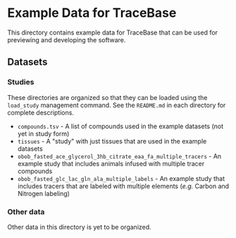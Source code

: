 # Example Data for TraceBase

This directory contains example data for TraceBase that can be used for
previewing and developing the software.

## Datasets

### Studies

These directories are organized so that they can be loaded using the
`load_study` management command. See the `README.md` in each directory for
complete descriptions.

* `compounds.tsv` - A list of compounds used in the example datasets (not yet
  in study form)
* `tissues` - A "study" with just tissues that are used in the example datasets
* `obob_fasted_ace_glycerol_3hb_citrate_eaa_fa_multiple_tracers` - An example
  study that includes animals infused with multiple tracer compounds
* `obob_fasted_glc_lac_gln_ala_multiple_labels` - An example study that
  includes tracers that are labeled with multiple elements (*e.g.* Carbon and
  Nitrogen labeling)

### Other data

Other data in this directory is yet to be organized.
